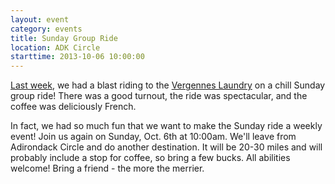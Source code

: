 ```yaml
---
layout: event
category: events
title: Sunday Group Ride
location: ADK Circle
starttime: 2013-10-06 10:00:00
---
```


[Last week](https://www.facebook.com/photo.php?fbid=10200677618842931&set=o.107748225925892&type=3&theater), we had a blast riding to the [Vergennes Laundry](http://www.vergenneslaundry.com/index.html) on a chill Sunday group ride! There was a good turnout, the ride was spectacular, and the coffee was deliciously French.

In fact, we had so much fun that we want to make the Sunday ride a weekly event! Join us again on Sunday, Oct. 6th at 10:00am. We'll leave from Adirondack Circle and do another destination. It will be 20-30 miles and will probably include a stop for coffee, so bring a few bucks. All abilities welcome! Bring a friend - the more the merrier.